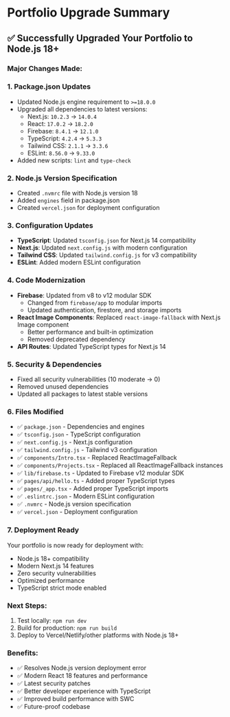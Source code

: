 # Portfolio Upgrade Summary

## ✅ Successfully Upgraded Your Portfolio to Node.js 18+

### Major Changes Made:

### 1. **Package.json Updates**
- Updated Node.js engine requirement to `>=18.0.0`
- Upgraded all dependencies to latest versions:
  - Next.js: `10.2.3` → `14.0.4`
  - React: `17.0.2` → `18.2.0`
  - Firebase: `8.4.1` → `12.1.0`
  - TypeScript: `4.2.4` → `5.3.3`
  - Tailwind CSS: `2.1.1` → `3.3.6`
  - ESLint: `8.56.0` → `9.33.0`
- Added new scripts: `lint` and `type-check`

### 2. **Node.js Version Specification**
- Created `.nvmrc` file with Node.js version 18
- Added `engines` field in package.json
- Created `vercel.json` for deployment configuration

### 3. **Configuration Updates**
- **TypeScript**: Updated `tsconfig.json` for Next.js 14 compatibility
- **Next.js**: Updated `next.config.js` with modern configuration
- **Tailwind CSS**: Updated `tailwind.config.js` for v3 compatibility
- **ESLint**: Added modern ESLint configuration

### 4. **Code Modernization**
- **Firebase**: Updated from v8 to v12 modular SDK
  - Changed from `firebase/app` to modular imports
  - Updated authentication, firestore, and storage imports
- **React Image Components**: Replaced `react-image-fallback` with Next.js Image component
  - Better performance and built-in optimization
  - Removed deprecated dependency
- **API Routes**: Updated TypeScript types for Next.js 14

### 5. **Security & Dependencies**
- Fixed all security vulnerabilities (10 moderate → 0)
- Removed unused dependencies
- Updated all packages to latest stable versions

### 6. **Files Modified**
- ✅ `package.json` - Dependencies and engines
- ✅ `tsconfig.json` - TypeScript configuration
- ✅ `next.config.js` - Next.js configuration
- ✅ `tailwind.config.js` - Tailwind v3 configuration
- ✅ `components/Intro.tsx` - Replaced ReactImageFallback
- ✅ `components/Projects.tsx` - Replaced all ReactImageFallback instances
- ✅ `lib/firebase.ts` - Updated to Firebase v12 modular SDK
- ✅ `pages/api/hello.ts` - Added proper TypeScript types
- ✅ `pages/_app.tsx` - Added proper TypeScript imports
- ✅ `.eslintrc.json` - Modern ESLint configuration
- ✅ `.nvmrc` - Node.js version specification
- ✅ `vercel.json` - Deployment configuration

### 7. **Deployment Ready**
Your portfolio is now ready for deployment with:
- Node.js 18+ compatibility
- Modern Next.js 14 features
- Zero security vulnerabilities
- Optimized performance
- TypeScript strict mode enabled

### Next Steps:
1. Test locally: `npm run dev`
2. Build for production: `npm run build`
3. Deploy to Vercel/Netlify/other platforms with Node.js 18+

### Benefits:
- ✅ Resolves Node.js version deployment error
- ✅ Modern React 18 features and performance
- ✅ Latest security patches
- ✅ Better developer experience with TypeScript
- ✅ Improved build performance with SWC
- ✅ Future-proof codebase
